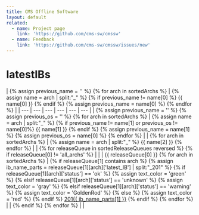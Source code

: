 ```yaml
---
title: CMS Offline Software
layout: default
related:
  - name: Project page
    link: 'https://github.com/cms-sw/cmssw'
  - name: Feedback
    link: 'https://github.com/cms-sw/cmssw/issues/new'
---
```


# latestIBs

|  {% assign previous\_name = '' %} {% for arch in sortedArchs %} |  {% assign name = arch \| split:"\_" %} {% if previous\_name != name\[0\] %} {{ name\[0\] }} {% endif %} {% assign previous\_name = name\[0\] %} {% endfor %} |
| --- | --- | --- | --- | --- | --- |
|  {% assign previous\_name = '' %} {% assign previous\_os = '' %} {% for arch in sortedArchs %} |  {% assign name = arch \| split:"\_" %} {% if previous\_name != name\[1\] or previous\_os != name\[0\]%} {{ name\[1\] }} {% endif %} {% assign previous\_name = name\[1\] %} {% assign previous\_os = name\[0\] %} {% endfor %} |
|  {% for arch in sortedArchs %} |  {% assign name = arch \| split:"\_" %} {{ name\[2\] }} {% endfor %} |
|  {% for releaseQueue in sortedReleaseQueues reversed %} {% if releaseQueue\[0\] != 'all\_archs' %} |  |
|  {{ releaseQueue\[0\] }} {% for arch in sortedArchs %} |  {% if releaseQueue\[1\] contains arch %} {% assign ib\_name\_parts = releaseQueue\[1\]\[arch\]\['latest\_IB'\] \| split:"\_201" %} {% if releaseQueue\[1\]\[arch\]\['status'\] == 'ok' %} {% assign text\_color = 'green' %} {% elsif releaseQueue\[1\]\[arch\]\['status'\] == 'unknown' %} {% assign text\_color = 'gray' %} {% elsif releaseQueue\[1\]\[arch\]\['status'\] == 'warning' %} {% assign text\_color = 'GoldenRod' %} {% else %} {% assign text\_color = 'red' %} {% endif %} [201{{ ib\_name\_parts\[1\] }}](http://cms-sw.github.io/showIB.html#{{%20releaseQueue[1][arch]['latest_IB']%20}}) {% endif %} {% endfor %} |
|  {% endif %} {% endfor %} |  |

